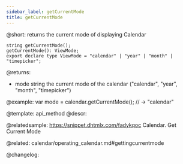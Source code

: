 ```yaml
---
sidebar_label: getCurrentMode
title: getCurrentMode
---          
```


@short: returns the current mode of displaying Calendar

```todoapi
string getCurrentMode();
getCurrentMode(): ViewMode;
export declare type ViewMode = "calendar" | "year" | "month" | "timepicker";
```


@returns:
- mode	string      the current mode of the calendar ("calendar", "year", "month", "timepicker")


@example:
var mode = calendar.getCurrentMode(); // -> "calendar"


@template: api_method
@descr:

@relatedsample: https://snippet.dhtmlx.com/fadykqoc	Calendar. Get Current Mode

@related: calendar/operating_calendar.md#gettingcurrentmode


@changelog:


